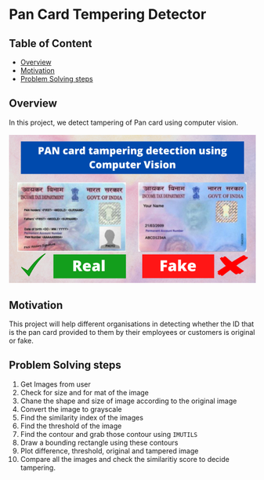 # Pan Card Tempering Detector

## Table of Content
* [Overview](#overview)
* [Motivation](#motivation)
* [Problem Solving steps](#Problem-Solving-steps)


## Overview
In this project, we detect tampering of Pan card using computer vision.<br/><br/>
<img src="sample_data/842391.png">

## Motivation
This project will help different organisations in detecting whether the ID that is the pan card provided to them by their employees or customers is original or fake.

## Problem Solving steps
1. Get Images from user
2. Check for size and for mat of the image
3. Chane the shape and size of image according to the original image
4. Convert the image to grayscale
5. Find the similarity index of the images
6. Find the threshold of the image
7. Find the contour and grab those contour using `IMUTILS`
8. Draw a bounding rectangle using these contours
9. Plot difference, threshold, original and tampered image
10. Compare all the images and check the similaritiy score to decide tampering.
